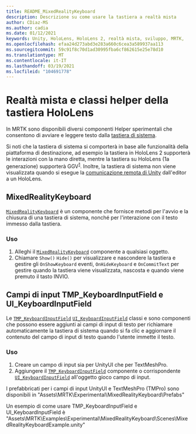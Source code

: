 ```yaml
---
title: README_MixedRealityKeyboard
description: Descrizione su come usare la tastiera a realtà mista
author: CDiaz-MS
ms.author: cadia
ms.date: 01/12/2021
keywords: Unity, HoloLens, HoloLens 2, realtà mista, sviluppo, MRTK,
ms.openlocfilehash: efaa24d273abd3e283a660c6cea3a589937aa113
ms.sourcegitcommit: 59c91f8c70d1ad30995fba6cf862615e25e78d10
ms.translationtype: MT
ms.contentlocale: it-IT
ms.lasthandoff: 03/19/2021
ms.locfileid: "104691778"
---
```

# <a name="mixed-reality-and-hololens-keyboard-helper-classes"></a>Realtà mista e classi helper della tastiera HoloLens

In MRTK sono disponibili diversi componenti Helper sperimentali che consentono di avviare e leggere testo dalla [tastiera di sistema](../../README_SystemKeyboard.md).

Si noti che la tastiera di sistema si comporterà in base alle funzionalità della piattaforma di destinazione, ad esempio la tastiera in HoloLens 2 supporterà le interazioni con la mano diretta, mentre la tastiera su HoloLens (1a generazione) supporterà GGV<sup>[1](https://docs.microsoft.com/windows/mixed-reality/gaze)</sup>. Inoltre, la tastiera di sistema non viene visualizzata quando si esegue la [comunicazione remota di Unity](../../Tools/HolographicRemoting.md) dall'editor a un HoloLens.

## <a name="mixedrealitykeyboard"></a>MixedRealityKeyboard

[`MixedRealityKeyboard`](xref:Microsoft.MixedReality.Toolkit.Experimental.UI.MixedRealityKeyboard) è un componente che fornisce metodi per l'avvio e la chiusura di una tastiera di sistema, nonché per l'interazione con il testo immesso dalla tastiera.  

### <a name="how-to-use"></a>Uso

1. Alleghi il [`MixedRealityKeyboard`](xref:Microsoft.MixedReality.Toolkit.Experimental.UI.MixedRealityKeyboard) componente a qualsiasi oggetto.
2. Chiamare `Show()` `Hide()` per visualizzare e nascondere la tastiera e gestire gli `OnShowKeyboard` eventi, `OnHideKeyboard` e `OnCommitText` per gestire quando la tastiera viene visualizzata, nascosta e quando viene premuto il tasto INVIO.

## <a name="input-fields-tmp_keyboardinputfield-and-ui_keyboardinputfield"></a>Campi di input TMP_KeyboardInputField e UI_KeyboardInputField

Le [`TMP_KeyboardInputField`](xref:Microsoft.MixedReality.Toolkit.Experimental.UI.TMP_KeyboardInputField) [`UI_KeyboardInputField`](xref:Microsoft.MixedReality.Toolkit.Experimental.UI.UI_KeyboardInputField) classi e sono componenti che possono essere aggiunti ai campi di input di testo per richiamare automaticamente la tastiera di sistema quando si fa clic e aggiornare il contenuto del campo di input di testo quando l'utente immette il testo.

### <a name="how-to-use"></a>Uso

1. Creare un campo di input sia per UnityUI che per TextMeshPro.
2. Aggiungere il [`TMP_KeyboardInputField`](xref:Microsoft.MixedReality.Toolkit.Experimental.UI.TMP_KeyboardInputField) componente o corrispondente [`UI_KeyboardInputField`](xref:Microsoft.MixedReality.Toolkit.Experimental.UI.UI_KeyboardInputField) all'oggetto gioco campo di input.

I prefabbricati per i campi di input UnityUI e TextMeshPro (TMPro) sono disponibili in "Assets\MRTK\Experimental\MixedRealityKeyboard\Prefabs"

Un esempio di come usare TMP_KeyboardInputField e UI_KeyboardInputField è "Assets\MRTK\Examples\Experimental\MixedRealityKeyboard\Scenes\MixedRealityKeyboardExample.unity"

